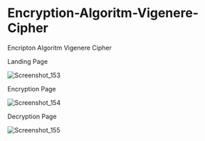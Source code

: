 # Encryption-Algoritm-Vigenere-Cipher
Encripton Algoritm Vigenere Cipher

Landing Page 

![Screenshot_153](https://user-images.githubusercontent.com/58812849/95168117-04852900-07db-11eb-9a06-f15e0a5baa5b.png)

Encryption Page

![Screenshot_154](https://user-images.githubusercontent.com/58812849/95168196-27174200-07db-11eb-8403-91f2310872e4.png)


Decryption Page

![Screenshot_155](https://user-images.githubusercontent.com/58812849/95168215-2c748c80-07db-11eb-8c13-f393edcb294d.png)
